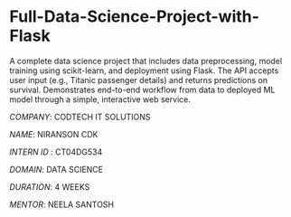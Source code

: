 # Full-Data-Science-Project-with-Flask
A complete data science project that includes data preprocessing, model training using scikit-learn, and deployment using Flask. The API accepts user input (e.g., Titanic passenger details) and returns predictions on survival. Demonstrates end-to-end workflow from data to deployed ML model through a simple, interactive web service.


*COMPANY*: CODTECH IT SOLUTIONS

*NAME*: NIRANSON CDK

*INTERN ID* : CT04DG534

*DOMAIN*: DATA SCIENCE

*DURATION*: 4 WEEKS

*MENTOR*: NEELA SANTOSH
